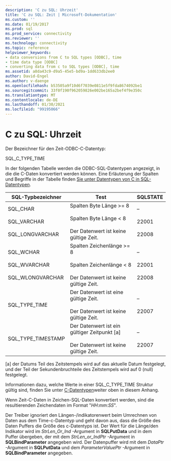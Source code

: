 ```yaml
---
description: 'C zu SQL: Uhrzeit'
title: 'C zu SQL: Zeit | Microsoft-Dokumentation'
ms.custom: ''
ms.date: 01/19/2017
ms.prod: sql
ms.prod_service: connectivity
ms.reviewer: ''
ms.technology: connectivity
ms.topic: reference
helpviewer_keywords:
- data conversions from C to SQL types [ODBC], time
- time data type [ODBC]
- converting data from c to SQL types [ODBC], time
ms.assetid: a8da43c9-d9a5-45e5-bd9a-1dd633db2ee0
author: David-Engel
ms.author: v-daenge
ms.openlocfilehash: b53505a9f10d6f7039e0811e5f9fda8674092be1
ms.sourcegitcommit: 33f0f190f962059826e002be165a2bef4f9e350c
ms.translationtype: MT
ms.contentlocale: de-DE
ms.lasthandoff: 01/30/2021
ms.locfileid: "99195066"
---
```

# <a name="c-to-sql-time"></a>C zu SQL: Uhrzeit
Der Bezeichner für den Zeit-ODBC-C-Datentyp:  
  
 SQL_C_TYPE_TIME  
  
 In der folgenden Tabelle werden die ODBC-SQL-Datentypen angezeigt, in die die C-Daten konvertiert werden können. Eine Erläuterung der Spalten und Begriffe in der Tabelle finden [Sie unter Datentypen von C in SQL-Datentypen](../../../odbc/reference/appendixes/converting-data-from-c-to-sql-data-types.md).  
  
|SQL-Typbezeichner|Test|SQLSTATE|  
|-------------------------|----------|--------------|  
|SQL_CHAR<br /><br /> SQL_VARCHAR<br /><br /> SQL_LONGVARCHAR|Spalten Byte Länge >= 8<br /><br /> Spalten Byte Länge < 8<br /><br /> Der Datenwert ist keine gültige Zeit.|–<br /><br /> 22001<br /><br /> 22008|  
|SQL_WCHAR<br /><br /> SQL_WVARCHAR<br /><br /> SQL_WLONGVARCHAR|Spalten Zeichenlänge >= 8<br /><br /> Spalten Zeichenlänge < 8<br /><br /> Der Datenwert ist keine gültige Zeit.|–<br /><br /> 22001<br /><br /> 22008|  
|SQL_TYPE_TIME|Der Datenwert ist eine gültige Zeit.<br /><br /> Der Datenwert ist keine gültige Zeit.|–<br /><br /> 22007|  
|SQL_TYPE_TIMESTAMP|Der Datenwert ist ein gültiger Zeitpunkt [a]<br /><br /> Der Datenwert ist keine gültige Zeit.|–<br /><br /> 22007|  
  
 [a] der Datums Teil des Zeitstempels wird auf das aktuelle Datum festgelegt, und der Teil der Sekundenbruchteile des Zeitstempels wird auf 0 (null) festgelegt.  
  
 Informationen dazu, welche Werte in einer SQL_C_TYPE_TIME Struktur gültig sind, finden Sie unter [C-Datentypen](../../../odbc/reference/appendixes/c-data-types.md)weiter oben in diesem Anhang.  
  
 Wenn Zeit-C-Daten in Zeichen-SQL-Daten konvertiert werden, sind die resultierenden Zeichendaten im Format "*HH*:*mm*:*SS*".  
  
 Der Treiber ignoriert den Längen-/indikatorenwert beim Umrechnen von Daten aus dem Time-c-Datentyp und geht davon aus, dass die Größe des Daten Puffers die Größe des c-Datentyps ist. Der Wert für die Länge/den Indikator wird im *StrLen_Or_Ind* -Argument in **SQLPutData** und in dem Puffer übergeben, der mit dem *StrLen_or_IndPtr* -Argument in **SQLBindParameter** angegeben wird. Der Datenpuffer wird mit dem *DataPtr* -Argument in **SQLPutData** und dem *ParameterValuePtr* -Argument in **SQLBindParameter** angegeben.
